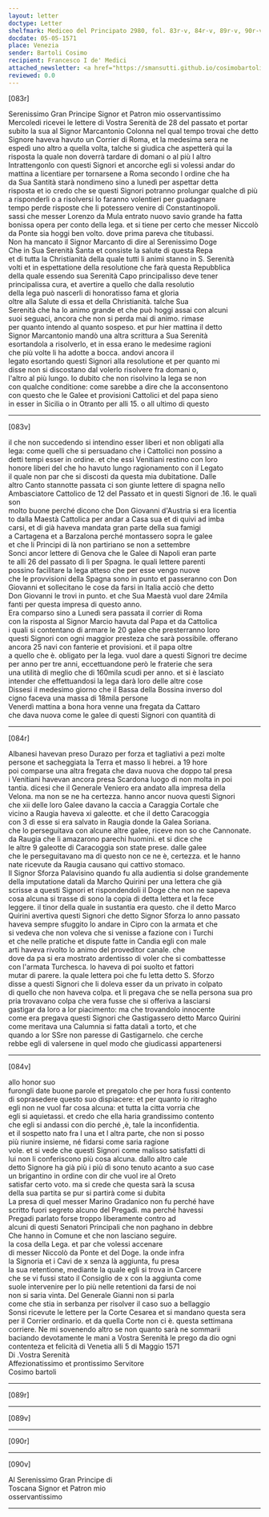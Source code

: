 ```yaml
---
layout: letter
doctype: Letter
shelfmark: Mediceo del Principato 2980, fol. 83r-v, 84r-v, 89r-v, 90r-v
docdate: 05-05-1571
place: Venezia
sender: Bartoli Cosimo
recipient: Francesco I de' Medici
attached_newsletter: <a href="https://smansutti.github.io/cosimobartoli/texts/3081_019/">3081_019</a>
reviewed: 0.0
---
```


[083r]  
  
  
Serenissimo Gran Principe Signor et Patron mio osservantissimo  
Mercoledi ricevei le lettere di Vostra Serenità de 28 del passato et portar  
subito la sua al Signor Marcantonio Colonna nel qual tempo trovai che detto  
Signore haveva havuto un Corrier di Roma, et la medesima sera ne  
espedì uno altro a quella volta, talche si giudica che aspetterà qui la  
risposta la quale non doverrà tardare di domani o al più l altro  
Intrattengonlo con questi Signori et ancorche egli si volessi andar do  
mattina a licentiare per tornarsene a Roma secondo l ordine che ha  
da Sua Santità starà nondimeno sino a lunedì per aspettar detta  
risposta et io credo che se questi Signori potranno prolungar qualche dì più  
a risponderli o a risolversi lo faranno volentieri per guadagnare  
tempo perde risposte che li potessero venire di Constantinopoli.  
sassi che messer Lorenzo da Mula entrato nuovo savio grande ha fatta  
bonissa opera per conto della lega. et si tiene per certo che messer Niccolò  
da Ponte sia hoggi ben volto. dove prima pareva che titubassi.  
Non ha mancato il Signor Marcanto di dire al Serenissimo Doge  
Che in Sua Serenità Santa et consiste la salute di questa Repa  
et di tutta la Christianità della quale tutti li animi stanno in S. Serenità  
volti et in espettatione della resolutione che farà questa Repubblica  
della quale essendo sua Serenità Capo principalisso deve tener  
principalissa cura, et avertire a quello che dalla resolutio  
della lega può nascerli di honoratisso fama et gloria  
oltre alla Salute di essa et della Christianità. talche Sua  
Serenità che ha lo animo grande et che può hoggi assai con alcuni  
suoi seguaci, ancora che non si perda mai di animo. rimase  
per quanto intendo al quanto sospeso. et pur hier mattina il detto  
Signor Marcantonio mandò una altra scrittura a Sua Serenità  
esortandola a risolverlo, et in essa erano le medesime ragioni  
che più volte li ha adotte a bocca. andovi ancora il  
legato esortando questi Signori alla resolutione et per quanto mi  
disse non si discostano dal volerlo risolvere fra domani o,  
l'altro al più lungo. Io dubito che non risolvino la lega se non  
con qualche conditione: come sarebbe a dire che la acconsentono  
con questo che le Galee et provisioni Cattolici et del papa sieno  
in esser in Sicilia o in Otranto per alli 15. o all ultimo di questo  
  
---  

[083v]  
  
  
il che non succedendo si intendino esser liberi et non obligati alla  
lega: come quelli che si persuadano che i Cattolici non possino a  
detti tempi esser in ordine. et che essi Venitiani restino con loro  
honore liberi del che ho havuto lungo ragionamento con il Legato  
il quale non par che si discosti da questa mia dubitatione. Dalle  
altro Canto stannotte passata ci son giunte lettere di spagna nello  
Ambasciatore Cattolico de 12 del Passato et in questi Signori de .16. le quali son  
molto buone perché dicono che Don Giovanni d'Austria si era licentia  
to dalla Maestà Cattolica per andar a Casa sua et di quivi ad imba  
carsi, et di già haveva mandata gran parte della sua famigi  
a Cartagena et a Barzalona perché montassero sopra le galee  
et che li Principi di là non partiriano se non a settembre  
Sonci ancor lettere di Genova che le Galee di Napoli eran parte  
te alli 26 del passato di lì per Spagna. le quali lettere parenti  
possino facilitare la lega atteso che per esse vengo nuove  
che le provvisioni della Spagna sono in punto et passeranno con Don  
Giovanni et sollecitano le cose da farsi in Italia acciò che detto  
Don Giovanni le trovi in punto. et che Sua Maestà vuol dare 24mila  
fanti per questa impresa di questo anno.  
Era comparso sino a Lunedì sera passata il corrier di Roma  
con la risposta al Signor Marcio havuta dal Papa et da Cattolica  
i quali si contentano di armare le 20 galee che presterranno loro  
questi Signori con ogni maggior presteza che sarà possibile. offerano  
ancora 25 navi con fanterie et provisioni. et il papa oltre  
a quello che è. obligato per la lega. vuol dare a questi Signori tre decime  
per anno per tre anni, eccettuandone però le fraterie che sera  
una utilità di meglio che di 160mila scudi per anno. et si è lasciato  
intender che effettuandosi la lega darà loro delle altre cose  
Dissesi il medesimo giorno che il Bassa della Bossina inverso dol  
cigno faceva una massa di 18mila persone  
Venerdì mattina a bona hora venne una fregata da Cattaro  
che dava nuova come le galee di questi Signori con quantità di  
  
---  

[084r]  
  
  
Albanesi havevan preso Durazo per forza et tagliativi a pezi molte  
persone et sacheggiata la Terra et masso li hebrei. a 19 hore  
poi comparse una altra fregata che dava nuova che doppo tal presa  
i Venitiani havevan ancora presa Scardona luogo di non molta in poi  
tantia. dicesi che il Generale Veniero era andato alla impresa della  
Velona. ma non se ne ha certezza. hanno ancor nuova questi Signori  
che xii delle loro Galee davano la caccia a Caraggia Cortale che  
vicino a Raugia haveva xi galeotte. et che il detto Caracoggia  
con 3 dì esse si era salvato in Raugia donde la Galea Soriana.  
che lo perseguitava con alcune altre galee, riceve non so che Cannonate.  
da Raugia che li amazarono parechi huomini. et si dice che  
le altre 9 galeotte di Caracoggia son state prese. dalle galee  
che le perseguitavano ma di questo non ce ne è, certezza. et le hanno  
nate ricevute da Raugia causano qui cattivo stomaco.  
Il Signor Sforza Palavisino quando fu alla audientia si dolse grandemente  
della imputatione datali da Marcho Quirini per una lettera che già  
scrisse a questi Signori et rispondendoli il Doge che non ne sapeva  
cosa alcuna si trasse di sono la copia di detta lettera et la fece  
leggere. il tinor della quale in sustantia era questo. che il detto Marco  
Quirini avertiva questi Signori che detto Signor Sforza lo anno passato  
haveva sempre sfuggito lo andare in Cipro con la armata et che  
si vedeva che non voleva che si venisse a fazione con i Turchi  
et che nelle pratiche et dispute fatte in Candia egli con male  
arti haveva rivolto lo animo del proveditor canale. che  
dove da pa si era mostrato ardentisso di voler che si combattesse  
con l'armata Turchesca. lo haveva di poi suolto et fattori  
mutar di parere. la quale lettera poi che fu letta detto S. Sforzo  
disse a questi Signori che li doleva esser da un privato in colpato  
di quello che non haveva colpa. et li pregava che se nella persona sua pro  
pria trovavano colpa che vera fusse che si offeriva a lasciarsi  
gastigar da loro a lor piacimento: ma che trovandolo innocente  
come era pregava questi Signori che Gastigassero detto Marco Quirini  
come meritava una Calumnia si fatta datali a torto, et che  
quando a lor SSre non paresse di Gastigarnelo. che cerche  
rebbe egli di valersene in quel modo che giudicassi appartenersi  
  
---  

[084v]  
  
  
allo honor suo  
furongli date buone parole et pregatolo che per hora fussi contento  
di soprasedere questo suo dispiacere: et per quanto io ritragho  
egli non ne vuol far cosa alcuna: et tutta la citta vorria che  
egli si aquietassi. et credo che ella haria grandissimo contento  
che egli si andassi con dio perché ,è, tale la inconfidentia.  
et il sospetto nato fra l una et l altra parte, che non si posso  
più riunire insieme, né fidarsi come saria ragione  
vole. et si vede che questi Signori come malisso satisfatti di  
lui non li conferiscono più cosa alcuna. dallo altro cale  
detto Signore ha già più i più dì sono tenuto acanto a suo case  
un brigantino in ordine con dir che vuol ire al Oreto  
satisfar certo voto. ma si crede che questa sarà la scusa  
della sua partita se pur si partirà come si dubita  
La presa di quel messer Marino Gradanico non fu perché have  
scritto fuori segreto alcuno del Pregadi. ma perché havessi  
Pregadi parlato forse troppo liberamente contro ad  
alcuni di questi Senatori Principali che non paghano in debbre  
Che hanno in Comune et che non lasciano seguire.  
la cosa della Lega. et par che volessi accenare  
di messer Niccolò da Ponte et del Doge. la onde infra  
la Signoria et i Cavi de x senza là aggiunta, fu presa  
la sua retentione, mediante la quale egli si trova in Carcere  
che se vi fussi stato il Consiglio de x con la aggiunta come  
suole intervenire per lo più nelle retentioni da farsi de noi  
non si saria vinta. Del Generale Gianni non si parla  
come che stia in serbanza per risolver il caso suo a bellaggio  
Sonsi ricevute le lettere per la Corte Cesarea et si mandano questa sera  
per il Corrier ordinario. et da quella Corte non ci è. questa settimana  
corriere. Ne mi sovenendo altro se non quanto sarà ne sommarii  
baciando devotamente le mani a Vostra Serenità le prego da dio ogni  
contenteza et felicità di Venetia alli 5 di Maggio 1571  
Di .Vostra Serenità  
Affezionatissimo et prontissimo Servitore  
Cosimo bartoli  
  
---  

[089r]  
  
  
  
---  

[089v]  
  
  
  
---  

[090r]  
  
  
  
---  

[090v]  
  
  
Al Serenissimo Gran Principe di  
Toscana Signor et Patron mio  
osservantissimo  
  
---  


